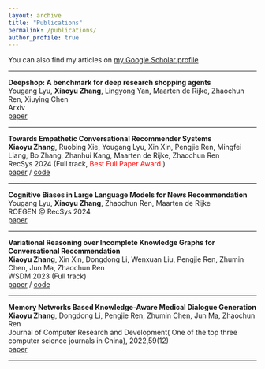 ```yaml
---
layout: archive
title: "Publications"
permalink: /publications/
author_profile: true
---
```


You can also find my articles on [my Google Scholar profile](https://scholar.google.com/citations?user=pf5Q3JAAAAAJ)

---

   **Deepshop: A benchmark for deep research shopping agents**  
   Yougang Lyu, **Xiaoyu Zhang**, Lingyong Yan, Maarten de Rijke, Zhaochun Ren, Xiuying Chen  
   Arxiv  
   [paper](https://doi.org/10.48550/arXiv.2506.02839)

---

   **Towards Empathetic Conversational Recommender Systems**  
   **Xiaoyu Zhang**, Ruobing Xie, Yougang Lyu, Xin Xin, Pengjie Ren, Mingfei Liang, Bo Zhang, Zhanhui Kang, Maarten de Rijke, Zhaochun Ren  
   RecSys 2024 (Full track, <font color='red'> Best Full Paper Award </font>)  
   [paper](https://doi.org/10.1145/3640457.3688133) / [code](https://github.com/zxd-octopus/ECR)

---

   **Cognitive Biases in Large Language Models for News Recommendation**  
   Yougang Lyu, **Xiaoyu Zhang**, Zhaochun Ren, Maarten de Rijke  
   ROEGEN @ RecSys 2024  
   [paper](https://doi.org/10.48550/arXiv.2410.02897)

---

   **Variational Reasoning over Incomplete Knowledge Graphs for Conversational Recommendation**  
   **Xiaoyu Zhang**, Xin Xin, Dongdong Li, Wenxuan Liu, Pengjie Ren, Zhumin Chen, Jun Ma, Zhaochun Ren  
   WSDM 2023 (Full track)  
   [paper](https://doi.org/10.1145/3539597.3570426) / [code](https://github.com/zxd-octopus/VRICR)

---

   **Memory Networks Based Knowledge-Aware Medical Dialogue Generation**  
   **Xiaoyu Zhang**, Dongdong Li, Pengjie Ren, Zhumin Chen, Jun Ma, Zhaochun Ren  
   Journal of Computer Research and Development( One of the top three computer science journals in China), 2022,59(12)  
   [paper](https://doi.org/10.7544/issn1000-1239.20210851)

---


